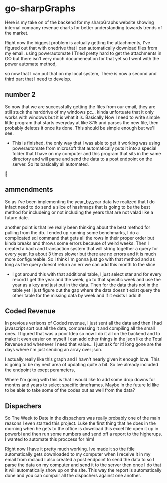 # go-sharpGraphs

Here is my take on of the backend for my sharpGraphs website showing internal company revenue charts for better understanding towards trends of the market.

Right now the biggest problem is actually getting the attachments, I've figured out that with onedrive that I can automatically download files from my email. using powerautomate I Tried pretty hard to get the attachments in GO but there isn't very much documeneation for that yet so I went with the power automate method, 

so now that I can put that on my local system, There is now a second and third part that I need to develop.

## number 2

So now that we are successfully getting the files from our email, they are still stuck the harddrive of my windows pc... kinda unfortuate that it only works with windows but it is what it is. Basically Now I need to write simple little program that starts everyday at like 8:15 and parses the new file, then probably deletes it once its done. This should be simple enough but we'll see.

- This is finished, the only way that I was able to get it working was using powerautomate from microsoft that automatically puts it into a special folder that I have on my computer and this program that sits in the same directory and will parse and send the data to a post endpoint on the server. So its basically all automated.


## ammendments

So as i've been implementing the year_by_year data Ive realized that I do infact need to do send a slice of hashmaps that is going to be the best method for includeing or not including the years that are not valad like a future date.

another point is that Ive really been thinking about the best method for pulling from the db. I ended up running some benchmarks, I do a complicated sql command that gets all the rows in their proper order but kinda breaks and throws some errors because of weird weeks. Then I created a bach and transaction system that will string together a query for every year. Its about 3 times slower but there are no errors and it is much more configureable. So I think I'm gonna just go with that method and as long as the query doesnt return an err we can add this month to the slice 

- I got around this with that additional table, I just select star and for every record I get the year and the week, go to that specific week and use the year as a key and just put in the data. Then for the data thats not in the table yet I just figure out the gap where the data doesn't exist query the other table for the missing data by week and if it exists I add it! 


## Coded Revenue

In previous verisons of Coded revenue, I just sent all the data and then I had javascript sort out all the data, compressing it and compiling all the small ones. I figured that was a poor Idea so now I do it all on the backend and to make it even easier on myself I can add other things in the json like the Total Revenue and whenever I need that value... I just ask for it! long gone are the days where i'm just sending an array over json.

I actually really like this graph and I havn't nearly given it enough love. This is going to be my next area of updating quite a bit. So Ive already included the endpoint to exept perameters,

Where I'm going with this is that I would like to add some drop downs for months and years to select spacific timeframes. Maybe in the future Id like to be able to take some of the codes out as well from the data? 

## Dispachers

So The Week to Date in the dispachers was really probably one of the main reasons I even started this project. Luke the first thing that he does in the morning when he gets to the office is download this excel file open it up in powerbi and then run some numbers and send off a report to the higherups. I wanted to automate this proccess for him! 

Right now I have it pretty much working. Ive made it so the f:ile automatically gets downloaded to my computer when I receive it in my email from mclaud I also created a post endpoint to send the data to so I parse the data on my computer and send it to the server then once I do that it will automatically show up on the site. This way the report is automatically done and you can compair all the dispachers against one another.
